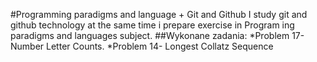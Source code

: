 #Programming paradigms and language + Git and Github
I study git and github technology at the same time i prepare exercise in Program ing paradigms and languages subject.
##Wykonane zadania:
*Problem 17- Number Letter Counts.
*Problem 14- Longest Collatz Sequence
